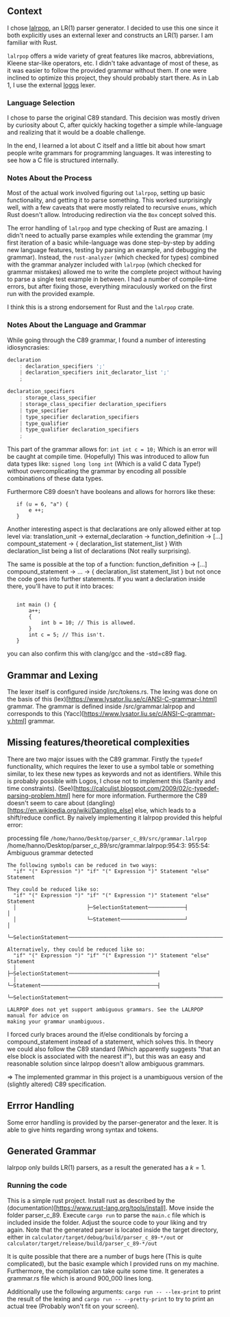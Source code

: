 ## Context

I chose [lalrpop](https://github.com/lalrpop/lalrpop), an LR(1) parser generator. I decided to use this one since it both explicitly uses an external lexer and constructs an LR(1) parser. I am familiar with Rust.

`lalrpop` offers a wide variety of great features like macros, abbreviations, Kleene star-like operators, etc. I didn't take advantage of most of these, as it was easier to follow the provided grammar without them. If one were inclined to optimize this project, they should probably start there. As in Lab 1, I use the external [logos](https://github.com/maciejhirsz/logos) lexer.

### Language Selection

I chose to parse the original C89 standard. This decision was mostly driven by curiosity about C, after quickly hacking together a simple while-language and realizing that it would be a doable challenge.

In the end, I learned a lot about C itself and a little bit about how smart people write grammars for programming languages. It was interesting to see how a C file is structured internally.

### Notes About the Process

Most of the actual work involved figuring out `lalrpop`, setting up basic functionality, and getting it to parse something. This worked surprisingly well, with a few caveats that were mostly related to recursive `enums`, which Rust doesn't allow. Introducing redirection via the `Box` concept solved this.

The error handling of `lalrpop` and type checking of Rust are amazing. I didn't need to actually parse examples while extending the grammar (my first iteration of a basic while-language was done step-by-step by adding new language features, testing by parsing an example, and debugging the grammar). Instead, the `rust-analyzer` (which checked for types) combined with the grammar analyzer included with `lalrpop` (which checked for grammar mistakes) allowed me to write the complete project without having to parse a single test example in between. I had a number of compile-time errors, but after fixing those, everything miraculously worked on the first run with the provided example.

I think this is a strong endorsement for Rust and the `lalrpop` crate.

### Notes About the Language and Grammar

While going through the C89 grammar, I found a number of interesting idiosyncrasies:

```c
declaration
    : declaration_specifiers ';'
    | declaration_specifiers init_declarator_list ';'
    ;

declaration_specifiers
    : storage_class_specifier
    | storage_class_specifier declaration_specifiers
    | type_specifier
    | type_specifier declaration_specifiers
    | type_qualifier
    | type_qualifier declaration_specifiers
    ;
```

This part of the grammar allows for:
`int int c = 10;`
Which is an error will be caught at compile time. (Hopefully)
This was introduced to allow fun data types like:
`signed long long int`
(Which is a valid C data Type!) without overcomplicating the grammar by encoding all possible combinations of these data types.


Furthermore C89 doesn't have booleans and allows for horrors like these:
```
   if (u = 6, "a") {
       e ++;
   }
```



Another interesting aspect is that declarations are only allowed either at top level via:
translation_unit -> external_declaration -> function_definition -> [...] compount_statement -> { declaration_list statement_list }
With declaration_list being a list of declarations (Not really surprising).

The same is possible at the top of a function:
function_definition -> [...] compound_statement -> ... -> { declaration_list statement_list }
but not once the code goes into further statements. If you want a declaration inside there, you'll have to put it into braces:
```

   int main () {
       a++;
       {
           int b = 10; // This is allowed.
       }
       int c = 5; // This isn't.
   }
```

you can also confirm this with clang/gcc and the -std=c89 flag.

## Grammar and Lexing
The lexer itself is configured inside /src/tokens.rs. The lexing was done on the basis of this (lex)[https://www.lysator.liu.se/c/ANSI-C-grammar-l.html] grammar.
The grammar is defined inside /src/grammar.lalrpop and corresponds to this (Yacc)[https://www.lysator.liu.se/c/ANSI-C-grammar-y.html] grammar. 

## Missing features/theoretical complexities
There are two major issues with the C89 grammar. Firstly the `typedef` functionality, which requires the lexer to use a symbol table or something similar, to lex these new types as keywords and not as identifiers. While this is probably possible with Logos, I chose not to implement this (Sanity and time constraints). (See)[https://calculist.blogspot.com/2009/02/c-typedef-parsing-problem.html] here for more information.
Furthermore the C89 doesn't seem to care about (dangling)[https://en.wikipedia.org/wiki/Dangling_else] else, which leads to a shift/reduce conflict. By naively implementing it lalrpop provided this helpful error:

  processing file `/home/hanno/Desktop/parser_c_89/src/grammar.lalrpop`
  /home/hanno/Desktop/parser_c_89/src/grammar.lalrpop:954:3: 955:54: Ambiguous grammar detected

    The following symbols can be reduced in two ways:
      "if" "(" Expression ")" "if" "(" Expression ")" Statement "else" Statement

    They could be reduced like so:
      "if" "(" Expression ")" "if" "(" Expression ")" Statement "else" Statement
      │                       ├─SelectionStatement────────────┤                │
      │                       └─Statement─────────────────────┘                │
      └─SelectionStatement─────────────────────────────────────────────────────┘

    Alternatively, they could be reduced like so:
      "if" "(" Expression ")" "if" "(" Expression ")" Statement "else" Statement
      │                       ├─SelectionStatement─────────────────────────────┤
      │                       └─Statement──────────────────────────────────────┤
      └─SelectionStatement─────────────────────────────────────────────────────┘

    LALRPOP does not yet support ambiguous grammars. See the LALRPOP manual for advice on
    making your grammar unambiguous.

I forced curly braces around the if/else conditionals by forcing a compound_statement instead of a statement, which solves this. In theory we could also follow the C89 standard (Which apparently suggests "that an else block is associated with the nearest if"), but this was an easy and reasonable solution since lalrpop doesn't allow ambiguous grammars.

=> The implemented grammar in this project is a unambiguous version of the (slightly altered) C89 specification.

## Errror Handling
Some error handling is provided by the parser-generator and the lexer. It is able to give hints regarding wrong syntax and tokens.

## Generated Grammar
lalrpop only builds LR(1) parsers, as a result the generated has a $k=1$.

### Running the code

This is a simple rust project. Install rust as described by the (documentation)[https://www.rust-lang.org/tools/install]. Move inside the folder parser_c_89. Execute `cargo run` to parse the `main.c` file which is included inside the folder. Adjust the source code to your liking and try again.
Note that the generated parser is located inside the target directory, either in
`calculator/target/debug/build/parser_c_89-*/out`
or 
`calculator/target/release/build/parser_c_89-*/out`

It is quite possible that there are a number of bugs here (This is quite complicated), but the basic example which I provided runs on my machine.
Furthermore, the compilation can take quite some time. It generates a grammar.rs file which is around 900_000 lines long.

Additionally use the following arguments: 
`cargo run -- --lex-print`
to print the result of the lexing and
`cargo run -- --pretty-print`
to try to print an actual tree (Probably won't fit on your screen).
